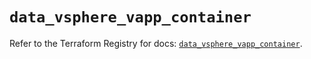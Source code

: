 # `data_vsphere_vapp_container`

Refer to the Terraform Registry for docs: [`data_vsphere_vapp_container`](https://registry.terraform.io/providers/hashicorp/vsphere/2.12.0/docs/data-sources/vapp_container).
